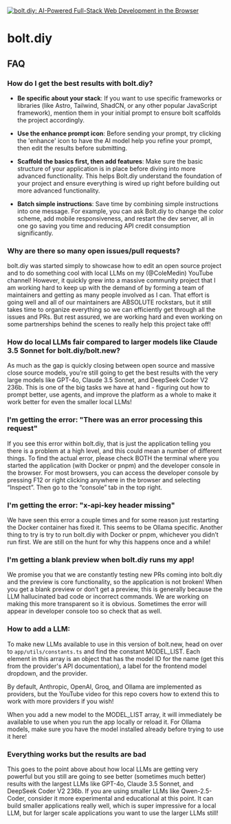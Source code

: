 [![bolt.diy: AI-Powered Full-Stack Web Development in the Browser](./public/social_preview_index.jpg)](https://bolt.diy)

# bolt.diy

## FAQ

### How do I get the best results with bolt.diy?

- **Be specific about your stack**: If you want to use specific frameworks or libraries (like Astro, Tailwind, ShadCN, or any other popular JavaScript framework), mention them in your initial prompt to ensure bolt scaffolds the project accordingly.

- **Use the enhance prompt icon**: Before sending your prompt, try clicking the 'enhance' icon to have the AI model help you refine your prompt, then edit the results before submitting.

- **Scaffold the basics first, then add features**: Make sure the basic structure of your application is in place before diving into more advanced functionality. This helps Bolt.diy understand the foundation of your project and ensure everything is wired up right before building out more advanced functionality.

- **Batch simple instructions**: Save time by combining simple instructions into one message. For example, you can ask Bolt.diy to change the color scheme, add mobile responsiveness, and restart the dev server, all in one go saving you time and reducing API credit consumption significantly.

### Why are there so many open issues/pull requests?

bolt.diy was started simply to showcase how to edit an open source project and to do something cool with local LLMs on my (@ColeMedin) YouTube channel! However, it quickly grew into a massive community project that I am working hard to keep up with the demand of by forming a team of maintainers and getting as many people involved as I can. That effort is going well and all of our maintainers are ABSOLUTE rockstars, but it still takes time to organize everything so we can efficiently get through all the issues and PRs. But rest assured, we are working hard and even working on some partnerships behind the scenes to really help this project take off!

### How do local LLMs fair compared to larger models like Claude 3.5 Sonnet for bolt.diy/bolt.new?

As much as the gap is quickly closing between open source and massive close source models, you’re still going to get the best results with the very large models like GPT-4o, Claude 3.5 Sonnet, and DeepSeek Coder V2 236b. This is one of the big tasks we have at hand - figuring out how to prompt better, use agents, and improve the platform as a whole to make it work better for even the smaller local LLMs!

### I'm getting the error: "There was an error processing this request"

If you see this error within bolt.diy, that is just the application telling you there is a problem at a high level, and this could mean a number of different things. To find the actual error, please check BOTH the terminal where you started the application (with Docker or pnpm) and the developer console in the browser. For most browsers, you can access the developer console by pressing F12 or right clicking anywhere in the browser and selecting “Inspect”. Then go to the “console” tab in the top right.

### I'm getting the error: "x-api-key header missing"

We have seen this error a couple times and for some reason just restarting the Docker container has fixed it. This seems to be Ollama specific. Another thing to try is try to run bolt.diy with Docker or pnpm, whichever you didn’t run first. We are still on the hunt for why this happens once and a while!

### I'm getting a blank preview when bolt.diy runs my app!

We promise you that we are constantly testing new PRs coming into bolt.diy and the preview is core functionality, so the application is not broken! When you get a blank preview or don’t get a preview, this is generally because the LLM hallucinated bad code or incorrect commands. We are working on making this more transparent so it is obvious. Sometimes the error will appear in developer console too so check that as well.

### How to add a LLM:

To make new LLMs available to use in this version of bolt.new, head on over to `app/utils/constants.ts` and find the constant MODEL_LIST. Each element in this array is an object that has the model ID for the name (get this from the provider's API documentation), a label for the frontend model dropdown, and the provider. 

By default, Anthropic, OpenAI, Groq, and Ollama are implemented as providers, but the YouTube video for this repo covers how to extend this to work with more providers if you wish!

When you add a new model to the MODEL_LIST array, it will immediately be available to use when you run the app locally or reload it. For Ollama models, make sure you have the model installed already before trying to use it here!

### Everything works but the results are bad

This goes to the point above about how local LLMs are getting very powerful but you still are going to see better (sometimes much better) results with the largest LLMs like GPT-4o, Claude 3.5 Sonnet, and DeepSeek Coder V2 236b. If you are using smaller LLMs like Qwen-2.5-Coder, consider it more experimental and educational at this point. It can build smaller applications really well, which is super impressive for a local LLM, but for larger scale applications you want to use the larger LLMs still!
